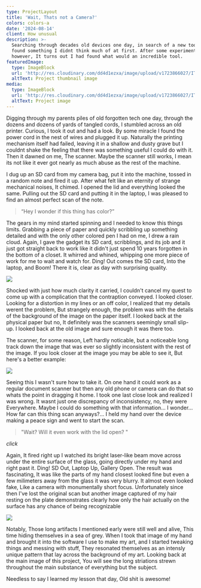 ```yaml
---
type: ProjectLayout
title: 'Wait, Thats not a Camera?'
colors: colors-a
date: '2024-08-14'
client: How unusual
description: >-
  Searching through decades old devices one day, in search of a new tool, I
  found something I didnt think much of at first. After some experiments
  however, It turns out I had found what would an incredible tool. 
featuredImage:
  type: ImageBlock
  url: 'http://res.cloudinary.com/dd4d1ezxa/image/upload/v1723866027/IT_tsz3jb.png'
  altText: Project thumbnail image
media:
  type: ImageBlock
  url: 'http://res.cloudinary.com/dd4d1ezxa/image/upload/v1723866027/IT_tsz3jb.png'
  altText: Project image
---
```

Digging through my parents piles of old forgotten tech one day, through the dozens and dozens of yards of tangled cords, I stumbled across an old printer. Curious, I took it out and had a look. By some miracle I found the power cord in the nest of wires and plugged it up. Naturally the printing mechanism itself had failed, leaving it in a shallow and dusty grave but I couldnt shake the feeling that there was something useful I could do with it. Then it dawned on me, The scanner. Maybe the scanner still works, I mean its not like it ever got nearly as much abuse as the rest of the machine.

I dug up an SD card from my camera bag, put it into the machine, tossed in a random note and fired it up. After what felt like an eternity of strange mechanical noises, It chimed. I opened the lid and everything looked the same. Pulling out the SD card and putting it in the laptop, I was pleased to find an almost perfect scan of the note.

> “Hey I wonder if this thing has color?”

The gears in my mind started spinning and I needed to know this things limits. Grabbing a piece of paper and quickly scribbling up something detailed and with the only other colored pen I had on me, I drew a rain cloud. Again, I gave the gadget its SD card, scribblings, and its job and it just got straight back to work like it didn't just spend 10 years forgotten in the bottom of a closet. It whirred and whined, whipping one more piece of work for me to wait and watch for. Ding! Out comes the SD card, Into the laptop, and Boom! There it is, clear as day with surprising quality.

![](https://res.cloudinary.com/dd4d1ezxa/image/upload/v1723867697/SCAN0108_x0snrz.jpg)

Shocked with just how much clarity it carried, I couldn't cancel my quest to come up with a complication that the contraption conveyed. I looked closer. Looking for a distortion in my lines or an off color, I realized that my details werent the problem, But strangely enough, the problem was with the details of the background of the image on the paper itself.  I looked back at the physical paper but no, It definitely was the scanners seemingly small slip-up. I looked back at the old image and sure enough it was there too.

The scanner, for some reason, Left hardly noticable, but a noticeable long track down the image that was ever so slightly inconsistent with the rest of the image. If you look closer at the image you may be able to see it, But here's a better example:

![](/images/Screenshot_20240816_211542.png)

Seeing this I wasn't sure how to take it. On one hand it could work as a regular document scanner but then any old phone or camera can do that so whats the point in dragging it home. I took one last close look and realized I was wrong. It wasnt just one discrepancy of inconsistency, no, they were Everywhere. Maybe I could do something with that information... I wonder... How far can this thing scan anyways?... I held my hand over the device making a peace sign and went to start the scan.

> "Wait? Will it even work with the lid open? "

*click*

Again, It fired right up I watched its bright laser-like beam move across under the entire surface of the glass, going directly under my hand and right past it. Ding! SD Out, Laptop Up, Gallery Open. The result was fascinating, It was like the parts of my hand closest looked fine but even a few milimeters away from the glass it was very blurry. It almost even looked fake, Like a camera with monumentally short focus. Unfortunately since then I've lost the original scan but another image captured of my hair resting on the plate demonstrates clearly how only the hair actually on the surface has any chance of being recognizable

![](/images/Screenshot_20240816_213630.png)

Notably, Those long artifacts I mentioned early were still well and alive, This time hiding themselves in a sea of grey. When I took that image of my hand and brought it into the software I use to make my art, and I started tweaking things and messing with stuff, They resonated themselves as an intensly unique pattern that lay across the background of my art. Looking back at the main image of this project, You will see the long striations strewn throughout the main substance of everything but the subject.



Needless to say I learned my lesson that day, Old shit is awesome!

